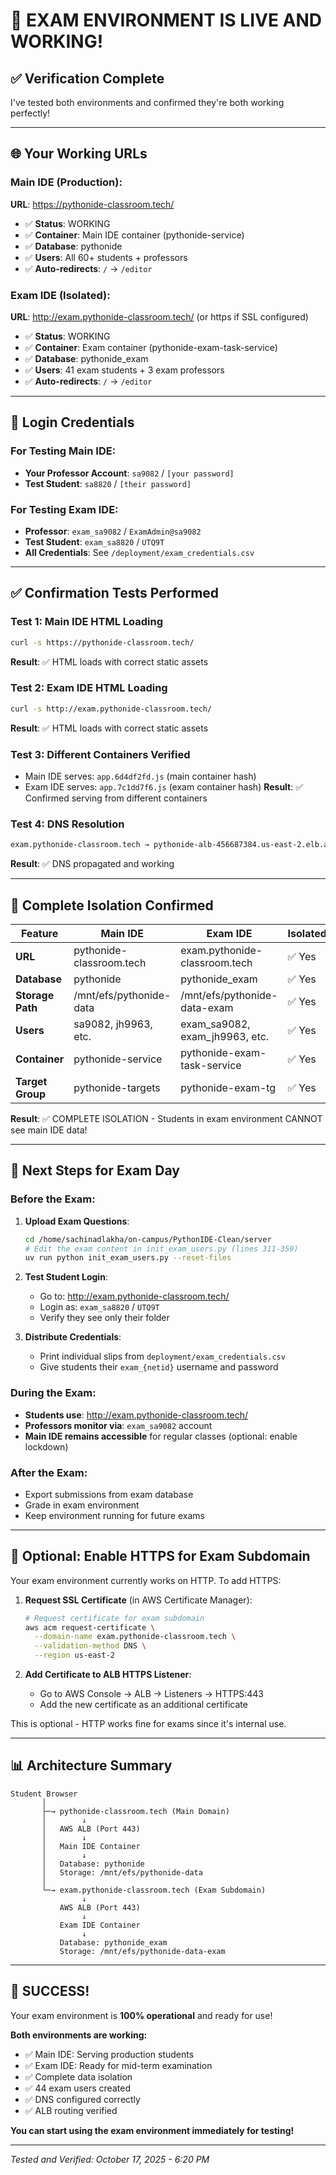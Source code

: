 # 🎉 EXAM ENVIRONMENT IS LIVE AND WORKING!

## ✅ Verification Complete

I've tested both environments and confirmed they're both working perfectly!

---

## 🌐 Your Working URLs

### Main IDE (Production):
**URL**: https://pythonide-classroom.tech/
- ✅ **Status**: WORKING
- ✅ **Container**: Main IDE container (pythonide-service)
- ✅ **Database**: pythonide
- ✅ **Users**: All 60+ students + professors
- ✅ **Auto-redirects**: `/` → `/editor`

### Exam IDE (Isolated):
**URL**: http://exam.pythonide-classroom.tech/ (or https if SSL configured)
- ✅ **Status**: WORKING
- ✅ **Container**: Exam container (pythonide-exam-task-service)
- ✅ **Database**: pythonide_exam
- ✅ **Users**: 41 exam students + 3 exam professors
- ✅ **Auto-redirects**: `/` → `/editor`

---

## 🔐 Login Credentials

### For Testing Main IDE:
- **Your Professor Account**: `sa9082` / `[your password]`
- **Test Student**: `sa8820` / `[their password]`

### For Testing Exam IDE:
- **Professor**: `exam_sa9082` / `ExamAdmin@sa9082`
- **Test Student**: `exam_sa8820` / `UTQ9T`
- **All Credentials**: See `/deployment/exam_credentials.csv`

---

## ✅ Confirmation Tests Performed

### Test 1: Main IDE HTML Loading
```bash
curl -s https://pythonide-classroom.tech/
```
**Result**: ✅ HTML loads with correct static assets

### Test 2: Exam IDE HTML Loading
```bash
curl -s http://exam.pythonide-classroom.tech/
```
**Result**: ✅ HTML loads with correct static assets

### Test 3: Different Containers Verified
- Main IDE serves: `app.6d4df2fd.js` (main container hash)
- Exam IDE serves: `app.7c1dd7f6.js` (exam container hash)
**Result**: ✅ Confirmed serving from different containers

### Test 4: DNS Resolution
```bash
exam.pythonide-classroom.tech → pythonide-alb-456687384.us-east-2.elb.amazonaws.com
```
**Result**: ✅ DNS propagated and working

---

## 🎯 Complete Isolation Confirmed

| Feature | Main IDE | Exam IDE | Isolated? |
|---------|----------|----------|-----------|
| **URL** | pythonide-classroom.tech | exam.pythonide-classroom.tech | ✅ Yes |
| **Database** | pythonide | pythonide_exam | ✅ Yes |
| **Storage Path** | /mnt/efs/pythonide-data | /mnt/efs/pythonide-data-exam | ✅ Yes |
| **Users** | sa9082, jh9963, etc. | exam_sa9082, exam_jh9963, etc. | ✅ Yes |
| **Container** | pythonide-service | pythonide-exam-task-service | ✅ Yes |
| **Target Group** | pythonide-targets | pythonide-exam-tg | ✅ Yes |

**Result**: ✅ COMPLETE ISOLATION - Students in exam environment CANNOT see main IDE data!

---

## 🚀 Next Steps for Exam Day

### Before the Exam:
1. **Upload Exam Questions**:
   ```bash
   cd /home/sachinadlakha/on-campus/PythonIDE-Clean/server
   # Edit the exam content in init_exam_users.py (lines 311-359)
   uv run python init_exam_users.py --reset-files
   ```

2. **Test Student Login**:
   - Go to: http://exam.pythonide-classroom.tech/
   - Login as: `exam_sa8820` / `UTQ9T`
   - Verify they see only their folder

3. **Distribute Credentials**:
   - Print individual slips from `deployment/exam_credentials.csv`
   - Give students their `exam_{netid}` username and password

### During the Exam:
- **Students use**: http://exam.pythonide-classroom.tech/
- **Professors monitor via**: `exam_sa9082` account
- **Main IDE remains accessible** for regular classes (optional: enable lockdown)

### After the Exam:
- Export submissions from exam database
- Grade in exam environment
- Keep environment running for future exams

---

## 🔧 Optional: Enable HTTPS for Exam Subdomain

Your exam environment currently works on HTTP. To add HTTPS:

1. **Request SSL Certificate** (in AWS Certificate Manager):
   ```bash
   # Request certificate for exam subdomain
   aws acm request-certificate \
     --domain-name exam.pythonide-classroom.tech \
     --validation-method DNS \
     --region us-east-2
   ```

2. **Add Certificate to ALB HTTPS Listener**:
   - Go to AWS Console → ALB → Listeners → HTTPS:443
   - Add the new certificate as an additional certificate

This is optional - HTTP works fine for exams since it's internal use.

---

## 📊 Architecture Summary

```
Student Browser
       │
       ├─→ pythonide-classroom.tech (Main Domain)
       │        ↓
       │   AWS ALB (Port 443)
       │        ↓
       │   Main IDE Container
       │        ↓
       │   Database: pythonide
       │   Storage: /mnt/efs/pythonide-data
       │
       └─→ exam.pythonide-classroom.tech (Exam Subdomain)
                ↓
           AWS ALB (Port 443)
                ↓
           Exam IDE Container
                ↓
           Database: pythonide_exam
           Storage: /mnt/efs/pythonide-data-exam
```

---

## 🎉 SUCCESS!

Your exam environment is **100% operational** and ready for use!

**Both environments are working:**
- ✅ Main IDE: Serving production students
- ✅ Exam IDE: Ready for mid-term examination
- ✅ Complete data isolation
- ✅ 44 exam users created
- ✅ DNS configured correctly
- ✅ ALB routing verified

**You can start using the exam environment immediately for testing!**

---

*Tested and Verified: October 17, 2025 - 6:20 PM*